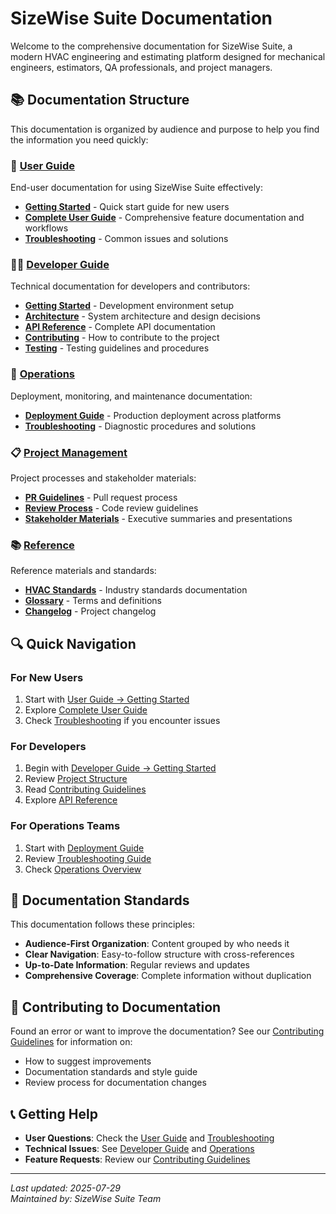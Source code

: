 # SizeWise Suite Documentation

Welcome to the comprehensive documentation for SizeWise Suite, a modern HVAC engineering and estimating platform designed for mechanical engineers, estimators, QA professionals, and project managers.

## 📚 Documentation Structure

This documentation is organized by audience and purpose to help you find the information you need quickly:

### 👥 [User Guide](user-guide/README.md)
End-user documentation for using SizeWise Suite effectively:
- **[Getting Started](user-guide/getting-started.md)** - Quick start guide for new users
- **[Complete User Guide](user-guide/comprehensive-user-guide.md)** - Comprehensive feature documentation and workflows
- **[Troubleshooting](operations/troubleshooting.md)** - Common issues and solutions

### 👨‍💻 [Developer Guide](developer-guide/README.md)
Technical documentation for developers and contributors:
- **[Getting Started](developer-guide/getting-started.md)** - Development environment setup
- **[Architecture](developer-guide/architecture/)** - System architecture and design decisions
- **[API Reference](developer-guide/api-reference/)** - Complete API documentation
- **[Contributing](developer-guide/contributing.md)** - How to contribute to the project
- **[Testing](developer-guide/testing.md)** - Testing guidelines and procedures

### 🚀 [Operations](operations/README.md)
Deployment, monitoring, and maintenance documentation:
- **[Deployment Guide](operations/deployment.md)** - Production deployment across platforms
- **[Troubleshooting](operations/troubleshooting.md)** - Diagnostic procedures and solutions

### 📋 [Project Management](project-management/README.md)
Project processes and stakeholder materials:
- **[PR Guidelines](project-management/pr-guidelines.md)** - Pull request process
- **[Review Process](project-management/review-process.md)** - Code review guidelines
- **[Stakeholder Materials](project-management/stakeholder/)** - Executive summaries and presentations

### 📚 [Reference](reference/README.md)
Reference materials and standards:
- **[HVAC Standards](reference/standards/)** - Industry standards documentation
- **[Glossary](reference/glossary.md)** - Terms and definitions
- **[Changelog](reference/changelog.md)** - Project changelog

## 🔍 Quick Navigation

### For New Users
1. Start with [User Guide → Getting Started](user-guide/getting-started.md)
2. Explore [Complete User Guide](user-guide/comprehensive-user-guide.md)
3. Check [Troubleshooting](operations/troubleshooting.md) if you encounter issues

### For Developers
1. Begin with [Developer Guide → Getting Started](developer-guide/getting-started.md)
2. Review [Project Structure](developer-guide/architecture/project-structure.md)
3. Read [Contributing Guidelines](developer-guide/contributing.md)
4. Explore [API Reference](developer-guide/api-reference/README.md)

### For Operations Teams
1. Start with [Deployment Guide](operations/deployment.md)
2. Review [Troubleshooting Guide](operations/troubleshooting.md)
3. Check [Operations Overview](operations/README.md)

## 📖 Documentation Standards

This documentation follows these principles:
- **Audience-First Organization**: Content grouped by who needs it
- **Clear Navigation**: Easy-to-follow structure with cross-references
- **Up-to-Date Information**: Regular reviews and updates
- **Comprehensive Coverage**: Complete information without duplication

## 🤝 Contributing to Documentation

Found an error or want to improve the documentation? See our [Contributing Guidelines](developer-guide/contributing.md) for information on:
- How to suggest improvements
- Documentation standards and style guide
- Review process for documentation changes

## 📞 Getting Help

- **User Questions**: Check the [User Guide](user-guide/comprehensive-user-guide.md) and [Troubleshooting](operations/troubleshooting.md)
- **Technical Issues**: See [Developer Guide](developer-guide/getting-started.md) and [Operations](operations/README.md)
- **Feature Requests**: Review our [Contributing Guidelines](developer-guide/contributing.md)

---

*Last updated: 2025-07-29*  
*Maintained by: SizeWise Suite Team*
